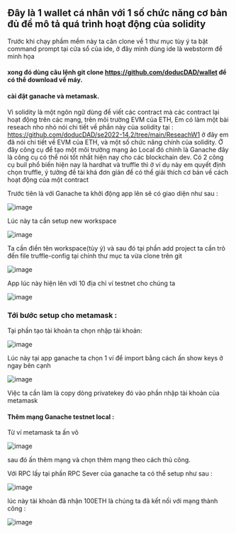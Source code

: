 ## Đây là 1 wallet cá nhân với 1 số chức năng cơ bản đủ để mô tả quá trình hoạt động của solidity
Trước khi chạy phầm mềm này ta cân clone về 1 thư mục tùy ý
ta bật command prompt tại cửa sổ của ide, ở đây mình dùng ide là webstorm để minh họa 
#### xong đó dùng câu lệnh git clone https://github.com/doducDAD/wallet để có thể download về máy.
#### cài đặt ganache và metamask.
Vì solidity là một ngôn ngữ dùng để viết các contract mà các contract lại hoạt động trên các mạng, trên môi trường EVM của ETH, Em có làm một bài reseach nho nhỏ 
nói chi tiết về phần này của solidity tại : https://github.com/doducDAD/se2022-14.2/tree/main/ReseachW1 ở đây em đã nói chi tiết về EVM của ETH, và một số chức năng chính của solidity.
Ở đây công cụ để tạo một môi trưởng mạng ảo Local đó chính là Ganache đây là công cụ có thể nói tốt nhất hiện nay cho các blockchain dev. Có 2 công cụ buil phổ biến
hiện nay là hardhat và truffle thì ở ví dụ này em quyết định chọn truffle, ý tưởng đề tài khá đơn giản để có thể giải thích cơ bản về cách hoạt động của một contract


Trước tiên là với Ganache ta khởi động app lên sẽ có giao diện như sau :

![image](https://user-images.githubusercontent.com/74479681/206176944-d35eadc0-ecde-4c8a-b95f-6854e0f6d491.png)

Lúc này ta cần setup new workspace

![image](https://user-images.githubusercontent.com/74479681/206177160-2b9a8290-52d2-4248-a04e-b102702bb2d7.png)

Ta cần điền tên workspace(tùy ý) và sau đó tại phần add project ta cần trỏ đến file truffle-config tại chính thư mục ta vừa clone trên git

![image](https://user-images.githubusercontent.com/74479681/206177349-2998eb1f-52ce-4132-8a12-1825d7e6bdfa.png)

App lúc này hiện lên với 10 địa chỉ ví testnet cho chúng ta 

![image](https://user-images.githubusercontent.com/74479681/206177545-3249c4c4-7604-4453-9b94-7ecb2a4b0691.png)

### Tới bước setup cho metamask : 



Tại phần tạo tài khoản ta chọn nhập tài khoản:

  ![image](https://user-images.githubusercontent.com/74479681/206177883-da52c198-71b2-4c74-9964-8791ea31b818.png)

Lúc này tại app ganache ta chọn 1 ví để import bằng cách ấn show keys ở ngay bên cạnh 

![image](https://user-images.githubusercontent.com/74479681/206178051-c5fc35c5-773a-401c-bfd6-c2eb567c1a15.png)

Việc ta cần làm là copy dòng privatekey đó vào phần nhập tài khoản của metamask

####  Thêm mạng Ganache testnet local  :

Từ ví metamask ta ấn vô 

![image](https://user-images.githubusercontent.com/74479681/206178447-eb58a51d-2bb4-4677-b5e0-faadf32cc564.png)

sau đó ấn thêm mạng và chọn thêm mạng theo cách thủ công.

Với RPC lấy tại phần RPC Sever của ganache ta có thể setup như sau :

![image](https://user-images.githubusercontent.com/74479681/206178830-9779c764-889f-46c8-ad47-5a9ceae1d70d.png)

lúc này tài khoản đã nhận 100ETH là chúng ta đã kết nối với mạng thành công : 

![image](https://user-images.githubusercontent.com/74479681/206178877-e27a366f-746a-4696-980d-73cdb3f707e6.png)














